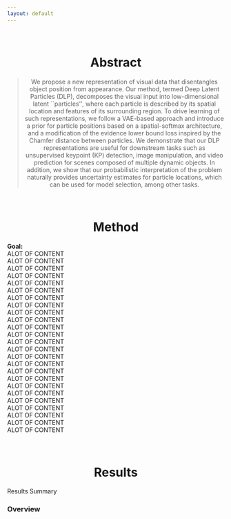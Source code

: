 ```yaml
---
layout: default
---
```

<style>
div.mw {
  max-width: 1000px;
  margin: auto;
}
</style>

<h1 align="center">
  <br>
Abstract
  <br>
</h1>
<div class="mw">
<blockquote style="text-align: center;">
        We propose a new representation of visual data that disentangles object position from appearance. Our method, termed Deep Latent Particles (DLP), decomposes the visual input into low-dimensional latent ``particles'', where each particle is described by its spatial location and features of its surrounding region.
         To drive learning of such representations, we follow a VAE-based approach and introduce a prior for particle positions based on a spatial-softmax architecture, and a modification of the evidence lower bound loss inspired by the Chamfer distance between particles. 
         We demonstrate that our DLP representations are useful for downstream tasks such as unsupervised keypoint (KP) detection, image manipulation, and video prediction for scenes composed of multiple dynamic objects. In addition, we show that our probabilistic interpretation of the problem naturally provides uncertainty estimates for particle locations, which can be used for model selection, among other tasks.
</blockquote>
</div>

<h1 align="center">
  <br>
Method
  <br>
</h1>

<div class="mw">
<b>Goal:</b>



<br>
ALOT OF CONTENT
<br>
ALOT OF CONTENT<br>
ALOT OF CONTENT<br>
ALOT OF CONTENT<br>
ALOT OF CONTENT<br>
ALOT OF CONTENT<br>
ALOT OF CONTENT<br>
ALOT OF CONTENT<br>
ALOT OF CONTENT<br>
ALOT OF CONTENT<br>
ALOT OF CONTENT<br>
ALOT OF CONTENT<br>
ALOT OF CONTENT<br>
ALOT OF CONTENT<br>
ALOT OF CONTENT<br>
ALOT OF CONTENT<br>
ALOT OF CONTENT<br>
ALOT OF CONTENT<br>
ALOT OF CONTENT<br>
ALOT OF CONTENT<br>
ALOT OF CONTENT<br>
ALOT OF CONTENT<br>
ALOT OF CONTENT<br>
ALOT OF CONTENT<br>
ALOT OF CONTENT
</div>

<h1 align="center">
  <br>
Results
  <br>
</h1>

<div class="mw">
Results Summary
</div>


### Overview

